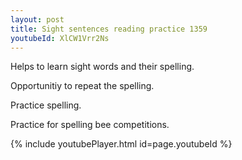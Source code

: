 ```yaml
---
layout: post
title: Sight sentences reading practice 1359
youtubeId: XlCW1Vrr2Ns
---
```

 
 
Helps to learn sight words and their spelling.

Opportunitiy to repeat the spelling. 

Practice spelling. 
 
Practice for spelling bee competitions. 
 
{% include youtubePlayer.html id=page.youtubeId %}
 
 
